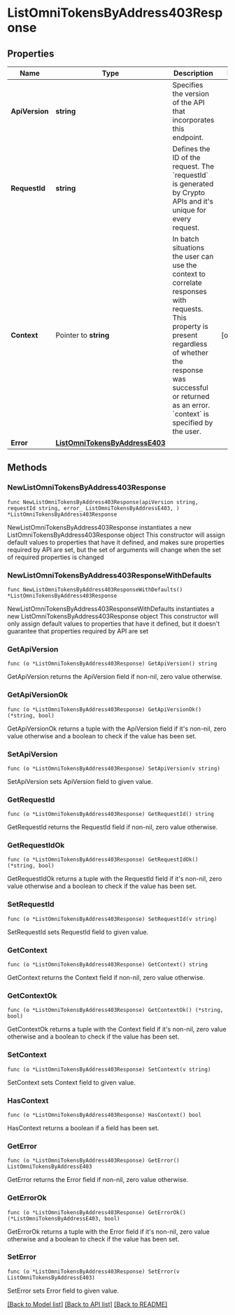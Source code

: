 # ListOmniTokensByAddress403Response

## Properties

Name | Type | Description | Notes
------------ | ------------- | ------------- | -------------
**ApiVersion** | **string** | Specifies the version of the API that incorporates this endpoint. | 
**RequestId** | **string** | Defines the ID of the request. The &#x60;requestId&#x60; is generated by Crypto APIs and it&#39;s unique for every request. | 
**Context** | Pointer to **string** | In batch situations the user can use the context to correlate responses with requests. This property is present regardless of whether the response was successful or returned as an error. &#x60;context&#x60; is specified by the user. | [optional] 
**Error** | [**ListOmniTokensByAddressE403**](ListOmniTokensByAddressE403.md) |  | 

## Methods

### NewListOmniTokensByAddress403Response

`func NewListOmniTokensByAddress403Response(apiVersion string, requestId string, error_ ListOmniTokensByAddressE403, ) *ListOmniTokensByAddress403Response`

NewListOmniTokensByAddress403Response instantiates a new ListOmniTokensByAddress403Response object
This constructor will assign default values to properties that have it defined,
and makes sure properties required by API are set, but the set of arguments
will change when the set of required properties is changed

### NewListOmniTokensByAddress403ResponseWithDefaults

`func NewListOmniTokensByAddress403ResponseWithDefaults() *ListOmniTokensByAddress403Response`

NewListOmniTokensByAddress403ResponseWithDefaults instantiates a new ListOmniTokensByAddress403Response object
This constructor will only assign default values to properties that have it defined,
but it doesn't guarantee that properties required by API are set

### GetApiVersion

`func (o *ListOmniTokensByAddress403Response) GetApiVersion() string`

GetApiVersion returns the ApiVersion field if non-nil, zero value otherwise.

### GetApiVersionOk

`func (o *ListOmniTokensByAddress403Response) GetApiVersionOk() (*string, bool)`

GetApiVersionOk returns a tuple with the ApiVersion field if it's non-nil, zero value otherwise
and a boolean to check if the value has been set.

### SetApiVersion

`func (o *ListOmniTokensByAddress403Response) SetApiVersion(v string)`

SetApiVersion sets ApiVersion field to given value.


### GetRequestId

`func (o *ListOmniTokensByAddress403Response) GetRequestId() string`

GetRequestId returns the RequestId field if non-nil, zero value otherwise.

### GetRequestIdOk

`func (o *ListOmniTokensByAddress403Response) GetRequestIdOk() (*string, bool)`

GetRequestIdOk returns a tuple with the RequestId field if it's non-nil, zero value otherwise
and a boolean to check if the value has been set.

### SetRequestId

`func (o *ListOmniTokensByAddress403Response) SetRequestId(v string)`

SetRequestId sets RequestId field to given value.


### GetContext

`func (o *ListOmniTokensByAddress403Response) GetContext() string`

GetContext returns the Context field if non-nil, zero value otherwise.

### GetContextOk

`func (o *ListOmniTokensByAddress403Response) GetContextOk() (*string, bool)`

GetContextOk returns a tuple with the Context field if it's non-nil, zero value otherwise
and a boolean to check if the value has been set.

### SetContext

`func (o *ListOmniTokensByAddress403Response) SetContext(v string)`

SetContext sets Context field to given value.

### HasContext

`func (o *ListOmniTokensByAddress403Response) HasContext() bool`

HasContext returns a boolean if a field has been set.

### GetError

`func (o *ListOmniTokensByAddress403Response) GetError() ListOmniTokensByAddressE403`

GetError returns the Error field if non-nil, zero value otherwise.

### GetErrorOk

`func (o *ListOmniTokensByAddress403Response) GetErrorOk() (*ListOmniTokensByAddressE403, bool)`

GetErrorOk returns a tuple with the Error field if it's non-nil, zero value otherwise
and a boolean to check if the value has been set.

### SetError

`func (o *ListOmniTokensByAddress403Response) SetError(v ListOmniTokensByAddressE403)`

SetError sets Error field to given value.



[[Back to Model list]](../README.md#documentation-for-models) [[Back to API list]](../README.md#documentation-for-api-endpoints) [[Back to README]](../README.md)


